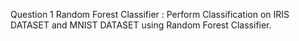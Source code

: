 Question 1
Random Forest Classifier : Perform Classification on IRIS DATASET and MNIST DATASET using Random Forest Classifier.
